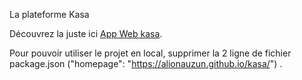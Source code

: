 La plateforme Kasa

Découvrez la juste ici  [App Web kasa](https://alionauzun.github.io).

Pour pouvoir utiliser le projet en local, supprimer la 2 ligne de fichier package.json ("homepage": "https://alionauzun.github.io/kasa/") .
